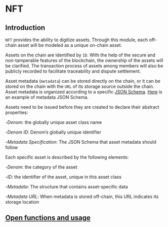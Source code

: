 # NFT

## Introduction

`NFT` provides the ability to digitize assets. Through this module, each off-chain asset will be modeled as a unique on-chain asset.

Assets on the chain are identified by `ID`. With the help of the secure and non-tamperable features of the blockchain, the ownership of the assets will be clarified. The transaction process of assets among members will also be publicly recorded to facilitate traceability and dispute settlement.

Asset metadata (`metadata`) can be stored directly on the chain, or it can be stored on the chain with the `URL` of its storage source outside the chain. Asset metadata is organized according to a specific [JSON Schema](https://JSON-Schema.org/). [Here](https://github.com/oracleNetworkProtocol/plugchain/tree/main/docs/zh/features/nft-metadata.json) is an example of metadata JSON Schema.

Assets need to be issued before they are created to declare their abstract properties:

-_Denom_: the globally unique asset class name
  
-_Denom ID_: Denom’s globally unique identifier

-_Metadata Specification_: The JSON Schema that asset metadata should follow

Each specific asset is described by the following elements:

-_Denom_: the category of the asset

-_ID_: the identifier of the asset, unique in this asset class

-_Metadata_: The structure that contains asset-specific data

-_Metadata URL_: When metadata is stored off-chain, this URL indicates its storage location

## [Open functions and usage](../cli-client/nft.md)